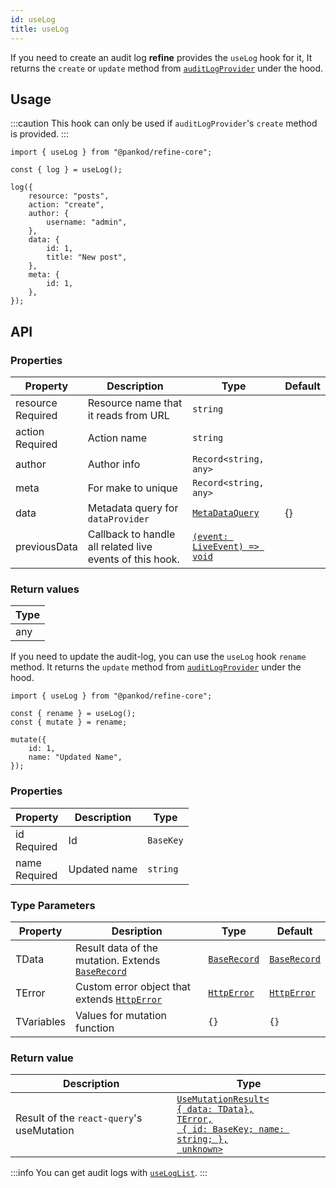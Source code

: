 ```yaml
---
id: useLog
title: useLog
---
```


If you need to create an audit log **refine** provides the `useLog` hook for it, It returns the `create` or `update` method from [`auditLogProvider`](/core/providers/audit-log-provider.md#create) under the hood.

## Usage

:::caution
This hook can only be used if `auditLogProvider`'s `create` method is provided.
:::

```tsx
import { useLog } from "@pankod/refine-core";

const { log } = useLog();

log({
    resource: "posts",
    action: "create",
    author: {
        username: "admin",
    },
    data: {
        id: 1,
        title: "New post",
    },
    meta: {
        id: 1,
    },
});
```

## API

### Properties

| Property                                                                                            | Description                                              | Type                                                              | Default |
| --------------------------------------------------------------------------------------------------- | -------------------------------------------------------- | ----------------------------------------------------------------- | ------- |
| <div className="required-block"><div>resource</div> <div className=" required">Required</div></div> | Resource name that it reads from URL                     | `string`                                                          |         |
| <div className="required-block"><div>action</div> <div className=" required">Required</div></div>   | Action name                                              | `string`                                                          |         |
| author                                                                                              | Author info                                              | `Record<string, any>`                                             |         |
| meta                                                                                                | For make to unique                                       | `Record<string, any>`                                             |         |
| data                                                                                                | Metadata query for `dataProvider`                        | [`MetaDataQuery`](/core/interfaces.md#metadataquery)              | {}      |
| previousData                                                                                        | Callback to handle all related live events of this hook. | [`(event: LiveEvent) => void`](/core/interfaces.md#livemodeprops) |         |

### Return values

| Type |
| ---- |
| any  |


If you need to update the audit-log, you can use the `useLog` hook `rename` method. It returns the `update` method from [`auditLogProvider`](/core/providers/audit-log-provider.md) under the hood.

```tsx
import { useLog } from "@pankod/refine-core";

const { rename } = useLog();
const { mutate } = rename;

mutate({
    id: 1,
    name: "Updated Name",
});
```

### Properties

| Property                                       | Description  | Type      |
| ---------------------------------------------- | ------------ | --------- |
| id<div className=" required">Required</div>    | Id           | `BaseKey` |
| name <div className=" required">Required</div> | Updated name | `string`  |

### Type Parameters

| Property   | Desription                                                                          | Type                                           | Default                                        |
| ---------- | ----------------------------------------------------------------------------------- | ---------------------------------------------- | ---------------------------------------------- |
| TData      | Result data of the mutation. Extends [`BaseRecord`](/core/interfaces.md#baserecord) | [`BaseRecord`](/core/interfaces.md#baserecord) | [`BaseRecord`](/core/interfaces.md#baserecord) |
| TError     | Custom error object that extends [`HttpError`](/core/interfaces.md#httperror)       | [`HttpError`](/core/interfaces.md#httperror)   | [`HttpError`](/core/interfaces.md#httperror)   |
| TVariables | Values for mutation function                                                        | `{}`                                           | `{}`                                           |


### Return value

| Description                               | Type                                                                                                                                                                      |
| ----------------------------------------- | ------------------------------------------------------------------------------------------------------------------------------------------------------------------------- |
| Result of the `react-query`'s useMutation | [`UseMutationResult<`<br/>`{ data: TData},`<br/>`TError,`<br/>` { id: BaseKey; name: string; },`<br/>` unknown>`](https://react-query.tanstack.com/reference/useMutation) |



:::info
You can get audit logs with [`useLogList`](/core/hooks/audit-log/useLogList.md).
:::
